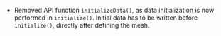 - Removed API function `initializeData()`, as data initialization is now performed in `initialize()`. Initial data has to be written before `initialize()`, directly after defining the mesh.
